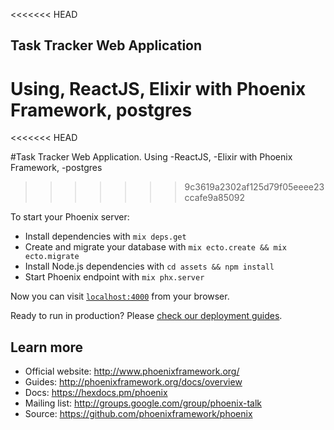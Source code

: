 <<<<<<< HEAD


## Task Tracker Web Application
Using,
ReactJS,
Elixir with Phoenix Framework,
postgres
=======
<<<<<<< HEAD

#Task Tracker Web Application.
Using
  -ReactJS,
  -Elixir with Phoenix Framework,
  -postgres
>>>>>>> 9c3619a2302af125d79f05eeee23ccafe9a85092

To start your Phoenix server:

* Install dependencies with `mix deps.get`
* Create and migrate your database with `mix ecto.create && mix ecto.migrate`
* Install Node.js dependencies with `cd assets && npm install`
* Start Phoenix endpoint with `mix phx.server`

Now you can visit [`localhost:4000`](http://localhost:4000) from your browser.

Ready to run in production? Please [check our deployment guides](http://www.phoenixframework.org/docs/deployment).

## Learn more

* Official website: http://www.phoenixframework.org/
* Guides: http://phoenixframework.org/docs/overview
* Docs: https://hexdocs.pm/phoenix
* Mailing list: http://groups.google.com/group/phoenix-talk
* Source: https://github.com/phoenixframework/phoenix
